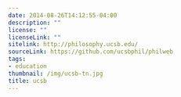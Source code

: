 ```yaml
---
date: 2014-08-26T14:12:55-04:00
description: ""
license: ""
licenseLink: ""
sitelink: http://philosophy.ucsb.edu/
sourceLink: https://github.com/ucsbphil/philweb
tags:
- education
thumbnail: /img/ucsb-tn.jpg
title: ucsb
---
```


